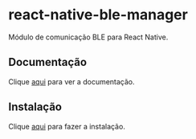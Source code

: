 # react-native-ble-manager

Módulo de comunicação BLE para React Native.

## Documentação

Clique [aqui](https://github.com/innoveit/react-native-ble-manager) para ver a documentação.

## Instalação

Clique [aqui](https://www.npmjs.com/package/react-native-ble-manager) para fazer a instalação.
